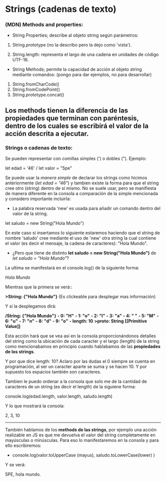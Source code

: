 # Strings (cadenas de texto)

### (MDN) Methods and properties:
<!-- Existe una pagina denominada Mozilla Development Network (MDN) la cual da información de la sintaxis y comandos de JS, de allí saqué la infomación que escribiré a continuación. -->


- String Properties; describe al objeto string según parámetros:

1. String.prototype (no la describo pero la dejo como 'vista').

2. String.length: representa el largo de una cadena en unidades de código UTF-16. 

- String Methods; permite la capacidad de acción al objeto string mediante comandos:
(pongo para dar ejemplos, no para desarrollar)

1. String.fromCharCode()
2. String.fromCodePoint()
3. String.prototype.concat()

Los methods tienen la diferencia de las propiedades que terminan con paréntesis, dentro de los cuales se escribirá el valor de la acción descrita a ejecutar.
-------------------------------------------------------------------------------------------------------------------------
### Strings o cadenas de texto:

Se pueden representar con comillas simples (') o dobles ("). Ejemplo:

let edad = '46'  /  let valor = "5pe"

<!-- Se puede usar el comando console.log para manifestar en la consola del navegador de la página. Ejemplo:
console.log(edad + valor) y lo que ocurrirá es que en la consola se nos mostrará la concatenación de los strings declarados anteriormene. 
También puedo hacer: console.log(edad,valor)
Esto no concatenará los strings pero los pondrá en el mismo renglón separados por comas.
Esto esta ejemplificado con strings pero se pueden hacer mas cosas con console.log() -->

Se puede usar la *manera simple* de declarar los strings como hicimos anteriormente (*let edad = "46"*) y tambien existe la forma para que el string cree otro (string) dentro de sí mismo. No se suele usar, pero se manifiesta de manera diferente en la consola a comparación de la simple mencionada y considero importante incluírla:

- La palabra reservada 'new' es usada para añadir un comando dentro del valor de la string.

let saludo = new String("Hola Mundo")

En este caso si insertamos lo siguiente estaremos haciendo que el string de nombre 'saludo' cree mediante el uso de 'new' otra string la cual contiene el valor (es decir el mensaje, la cadena de caracteres): "Hola Mundo".

- ¿Pero que tiene de distinto **let saludo = new String("Hola Mundo")**
de
*let saludo = "Hola Mundo"*?

La ultima se manifestará en el console.log() de la siguiente forma:

*Hola Mundo*

Mientras que la primera se verá::

**>String: {"Hola Mundo"}** (Es clickeable para desplegar mas información)

Y si la desplegamos dirá:

**\/String: {"Hola Mundo"}**
**- 0: "H"**
**- 1: "o"**
**- 2: "l"**
**- 3: "a"**
**- 4: " "**
**- 5: "M"**
**- 6: "u"**
**- 7: "n"**
**- 8: "d"**
**- 9: "o"**
**- length: 10**
**>__proto__: String**
**[[Primitive Value]]**

Esta acción hará que se vea así en la consola proporcionándonos detalles del string como la ubicación de cada caracter y el largo (length) de la string como mencionabamos en principio cuando hablabamos de las **propiedades de los strings**.

Y por que dice length: 10? Aclaro por las dudas el 0 siempre se cuenta en programación, al ser un caracter aparte se suma y se hacen 10. Y por supuesto los espacios también son caracteres.

Tambien le puedo ordenar a la consola que solo me de la cantidad de caracteres de un string (es decir el length) de la siguiene forma:

console.log(edad.length, valor.length, saludo.length)

Y lo que mostrará la consola:

2, 3, 10

----------------------------------------------------------

También hablamos de los **methods de las strings**, por ejemplo una acción realizable en JS es que me devuelva el valor del string completamente en mayúsculas  o minúsculas. Para eso lo manifestaremos en la consola y para ello escribiremos:

- console.log(valor.toUpperCase (mayus), saludo.toLowerCase(lower) )

Y se verá:

5PE, hola mundo. 
